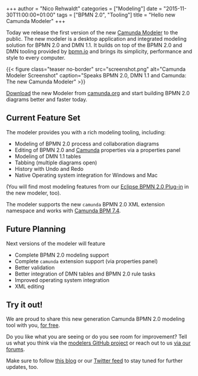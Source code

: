 +++
author = "Nico Rehwaldt"
categories = ["Modeling"]
date = "2015-11-30T11:00:00+01:00"
tags = ["BPMN 2.0", "Tooling"]
title = "Hello new Camunda Modeler"
+++


Today we release the first version of the new [Camunda Modeler](https://github.com/camunda/camunda-modeler) to the public. The new modeler is a desktop application and integrated modeling solution for BPMN 2.0 and DMN 1.1. It builds on top of the BPMN 2.0 and DMN tooling provided by [bpmn.io](http://bpmn.io) and brings its simplicity, performance and style to every computer.


{{< figure class="teaser no-border" src="screenshot.png" alt="Camunda Modeler Screenshot" caption="Speaks BPMN 2.0, DMN 1.1 and Camunda: The new Camunda Modeler" >}}

[Download](http://camunda.org/bpmn/tool) the new Modeler from [camunda.org](http://camunda.org/bpmn/tool) and start building BPMN 2.0 diagrams better and faster today.


## Current Feature Set

The modeler provides you with a rich modeling tooling, including:

* Modeling of BPMN 2.0 process and collaboration diagrams
* Editing of BPMN 2.0 and [Camunda](http://camunda.org) properties via a properties panel
* Modeling of DMN 1.1 tables
* Tabbing (multiple diagrams open)
* History with Undo and Redo
* Native Operating system integration for Windows and Mac

(You will find most modeling features from our [Eclipse BPMN 2.0 Plug-in](https://github.com/camunda/camunda-eclipse-plugin) in the new modeler, too).

The modeler supports the new `camunda` BPMN 2.0 XML extension namespace and works with [Camunda BPM 7.4](/post/2015/11/camunda-bpm-740-released).


## Future Planning

Next versions of the modeler will feature

* Complete BPMN 2.0 modeling support
* Complete `camunda` extension support (via properties panel)
* Better validation
* Better integration of DMN tables and BPMN 2.0 rule tasks
* Improved operating system integration
* XML editing


## Try it out!

We are proud to share this new generation Camunda BPMN 2.0 modeling tool with you, [for free](http://camunda.org/bpmn/tool).

Do you like what you are seeing or do you see room for improvement? Tell us what you think via the [modelers GitHub project](https://github.com/camunda/camunda-modeler) or reach out to us [via our forums](http://camunda.org/forum/).

Make sure to follow [this blog](http://blog.camunda.org) or our [Twitter feed](https://twitter.com/camundaBPM) to stay tuned for further updates, too.